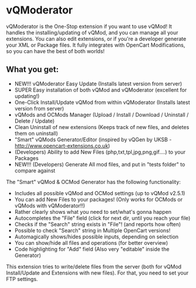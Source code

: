 # vQModerator
vQModerator is the One-Stop extension if you want to use vQMod!
It handles the installing/updating of vQMod, and you can manage all your extensions.
You can also edit extensions, or if you're a developer generate your XML or Package files.
It fully integrates with OpenCart Modifications, so you can have the best of both worlds!

What you get:
------------------------------------------------------------------------------------------------
- NEW!!! vQModerator Easy Update (Installs latest version from server)
- SUPER Easy installation of both vQMod and vQModerator (excellent for updating!)
- One-Click Install/Update vQMod from within vQModerator (Installs latest version from server)
- vQMods and OCMods Manager (Upload / Install / Download / Uninstall / Delete / Update)
- Clean Uninstall of new extensions (Keeps track of new files, and deletes them on uninstall)
- "Smart" vQMods Generator/Editor (inspired by vQGen by UKSB - http://www.opencart-extensions.co.uk)
- (Developers) Ability to add New Files (php,txt,tpl,jpg,png,gif....) to your Packages
- NEW!!! (Developers) Generate All mod files, and put in "tests folder" to compare against

The "Smart" vQMod & OCMod Generator has the following functionality:
- Includes all possible vQMod and OCMod settings (up to vQMod v2.5.1)
- You can add New Files to your packages! (Only works for OCMods or vQMods with vQModerator!!)
- Rather clearly shows what you need to set/what's gonna happen
- Autocompletes the "File" field (click for next dir, until you reach your file)
- Checks if the "Search" string exists in "File"! (and reports how often)
- Possible to check "Search" string in Multiple OpenCart versions!
- Automagically shows/hides possible inputs, depending on selection
- You can show/hide all files and operations (for better overview)
- Code highlighting for "Add" field (Also very "editable" inside the Generator)

This extension tries to write/delete files from the server (both for vQMod Install/Update and Extensions with new files).
For that, you need to set your FTP settings.
